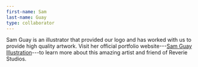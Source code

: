 ```yaml
---
first-name: Sam
last-name: Guay
type: collaborator
---
```


Sam Guay is an illustrator that provided our logo and has worked with us to provide high quality artwork. Visit her official portfolio website---[Sam Guay Illustration][1]---to learn more about this amazing artist and friend of Reverie Studios.

[1]: https://www.samguay.com